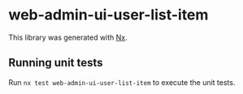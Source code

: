 # web-admin-ui-user-list-item

This library was generated with [Nx](https://nx.dev).

## Running unit tests

Run `nx test web-admin-ui-user-list-item` to execute the unit tests.
